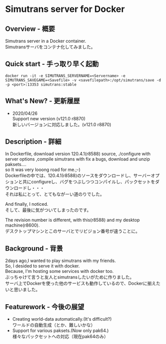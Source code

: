 Simutrans server for Docker
====

## Overview - 概要
 Simutrans server in a Docker container.  
 Simutransサーバをコンテナ化してみました。  

## Quick start - 手っ取り早く起動 

```docker run -it -e SIMUTRANS_SERVERNAME=<Servername> -e SIMUTRANS_SAVEGAME=<Savefile> -v <savefilepath>:/opt/simutrans/save -d -p <port>:13353 simutrans:stable```

## What's New? - 更新履歴
 - 2020/04/26  
   Support new version (v121.0 r8870)  
   新しいバージョンに対応しました。(v121.0 r8870)  

## Description - 詳細
 In Dockerfile, download version 120.4.1(r8588) source, ./configure with server options ,compile simutrans with fix a bugs, download and unzip paksets....  
 so It was very looong road for me.;-)  
 Dockerfileの中では、120.4.1(r8588)のソースをダウンロードし、サーバーオプションと共にconfigureし、バグをつぶしつつコンパイルし、パックセットをダウンロードし・・・  
 それは私にとって、とてもながーい道のりでした。  

 And finally, I noticed.  
 そして、最後に気がついてしまったのです。  
 
 The revision number is different, with this(r8588) and my desktop machine(r8600).  
 デスクトップマシンとこのサーバとでリビジョン番号が違うことに。  

## Background - 背景
 2days ago,I wanted to play simutrans with my friends.  
 So, I desided to serve it with docker.  
 Because, I'm hosting some services with docker too.  
 ぶっちゃけて言うと友人とsimutransしたいがために作りました。  
 サーバ上でDockerを使った他のサービスも動作しているので、Dockerに揃えたいと思いました。  

## Featurework - 今後の展望
 - Creating world-data automatically.(It's difficult?)  
   ワールドの自動生成（とか、難しいかな）  
 - Support for various paksets.(Now only pak64.)  
   様々なパックセットへの対応（現在pak64のみ）  
